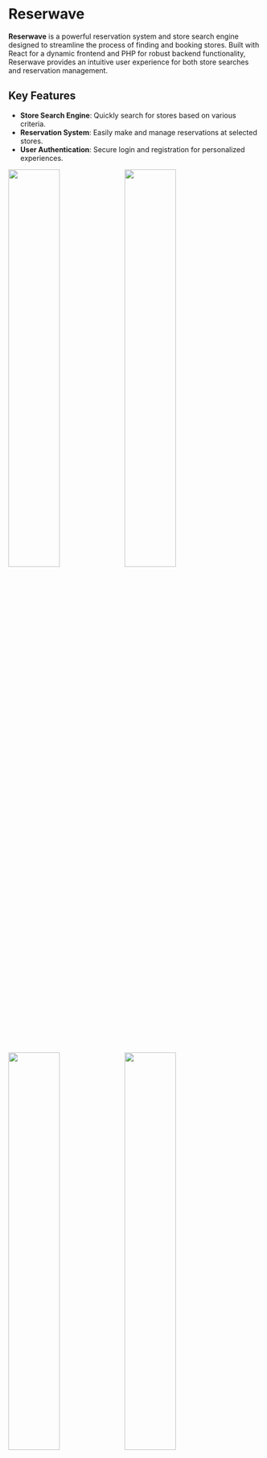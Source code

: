 # Reserwave
**Reserwave** is a powerful reservation system and store search engine designed to streamline the process of finding and booking stores. Built with React for a dynamic frontend and PHP for robust backend functionality, Reserwave provides an intuitive user experience for both store searches and reservation management.

## Key Features
- **Store Search Engine**: Quickly search for stores based on various criteria.
- **Reservation System**: Easily make and manage reservations at selected stores.
- **User Authentication**: Secure login and registration for personalized experiences.

<img src="https://github.com/user-attachments/assets/05546a74-fb37-4624-88a4-c1f12f249e5a" width="45%"></img> <img src="https://github.com/user-attachments/assets/454352c1-dc57-4ba4-adf3-2bda1f24c95a" width="45%"></img> <img src="https://github.com/user-attachments/assets/de0ec3ca-87f9-495f-97c6-ed703a1b54d1" width="45%"></img> <img src="https://github.com/user-attachments/assets/2a86dee9-cf9d-4ee9-a30c-e1f844ce7f38" width="45%"></img>
